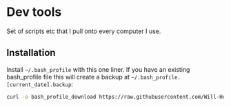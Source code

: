 # Dev tools

Set of scripts etc that I pull onto every computer I use.

## Installation

Install `~/.bash_profile` with this one liner. If you have an existing bash_profile file this will create a backup at
`~/.bash_profile.[current_date].backup`:
```bash
curl -o bash_profile_download https://raw.githubusercontent.com/Will-Howard/dev-tools/master/bash_profile && mv ~/.bash_profile ~/.bash_profile.$(date +%Y%m%d%H%M).backup && mv bash_profile_download ~/.bash_profile
```
